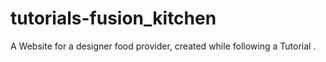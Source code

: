 # tutorials-fusion_kitchen
A Website for a designer food provider, created while following a Tutorial .
